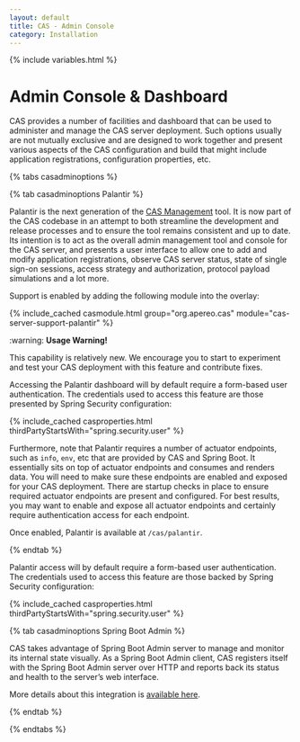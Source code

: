 ```yaml
---
layout: default
title: CAS - Admin Console
category: Installation
---
```


{% include variables.html %}
 
# Admin Console & Dashboard
   
CAS provides a number of facilities and dashboard that can be used to administer and manage the CAS server deployment.
Such options usually are not mutually exclusive and are designed to work together and present various aspects
of the CAS configuration and build that might include application registrations, configuration properties, etc.

{% tabs casadminoptions %}

{% tab casadminoptions Palantir %}
   
Palantir is the next generation of the [CAS Management](https://github.com/apereo/cas-management) tool. It is now part of the 
CAS codebase in an attempt to both streamline the development and release processes and to ensure the tool
remains consistent and up to date. Its intention is to act as the overall admin management tool and console for the CAS server,
and presents a user interface to allow one to add and modify application registrations, observe CAS server status, 
state of single sign-on sessions, access strategy and authorization, protocol payload simulations and a lot more.

Support is enabled by adding the following module into the overlay:

{% include_cached casmodule.html group="org.apereo.cas" module="cas-server-support-palantir" %}

<div class="alert alert-warning">:warning: <strong>Usage Warning!</strong><p>
This capability is relatively new. We encourage you to start to experiment and test your CAS deployment 
with this feature and contribute fixes.</p></div>

Accessing the Palantir dashboard will by default require a form-based user authentication. The credentials
used to access this feature are those presented by Spring Security configuration:

{% include_cached casproperties.html thirdPartyStartsWith="spring.security.user" %}

Furthermore, note that Palantir requires a number of actuator endpoints, such as `info`, `env`, etc that are 
provided by CAS and Spring Boot. It essentially sits on top of actuator endpoints and consumes and renders data. You
will need to make sure these endpoints are enabled and exposed for your CAS deployment. There are startup checks in 
place to ensure required actuator endpoints are present and configured. For best results, you may want to enable
and expose all actuator endpoints and certainly require authentication access for each endpoint.

Once enabled, Palantir is available at `/cas/palantir`.

{% endtab %}

Palantir access will by default require a form-based user authentication. The credentials
used to access this feature are those backed by Spring Security configuration:

{% include_cached casproperties.html thirdPartyStartsWith="spring.security.user" %}

{% tab casadminoptions Spring Boot Admin %}

CAS takes advantage of Spring Boot Admin server to manage and monitor its internal state visually. As a Spring Boot Admin client, CAS registers 
itself with the Spring Boot Admin server over HTTP and reports back its status and health to the server’s web interface.
     
More details about this integration is [available here](../monitoring/Configuring-SpringBootAdmin.html).

{% endtab %}

{% endtabs %}
